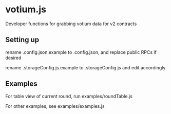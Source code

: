# votium.js
Developer functions for grabbing votium data for v2 contracts

## Setting up
rename .config.json.example to .config.json, and replace public RPCs if desired

rename .storageConfig.js.example to .storageConfig.js and edit accordingly

## Examples

For table view of current round, run examples/roundTable.js

For other examples, see examples/examples.js
